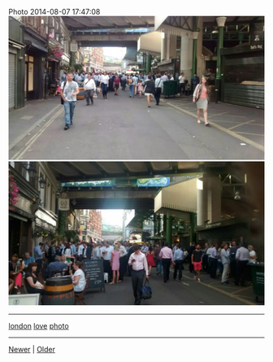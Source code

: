 <!--
title: Photo 2014-08-07 17
date: 2020-06-28T14:43:49.706Z
tags: london, love, photo
-->


Photo 2014-08-07 17:47:08
![](94080388942-0.jpg)
![](94080388942-1.jpg)

<!--BOTTOM-POST-NAVIGATION-->
---

[london](tag-london.md) [love](tag-love.md) [photo](tag-photo.md)

---

[Newer](94045181622.md) | [Older](94483495857.md)